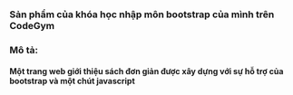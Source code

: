 ### Sản phẩm của khóa học nhập môn bootstrap của mình trên CodeGym
### Mô tả:
#### Một trang web giới thiệu sách đơn giản được xây dựng với sự hỗ trợ của bootstrap và một chút javascript
